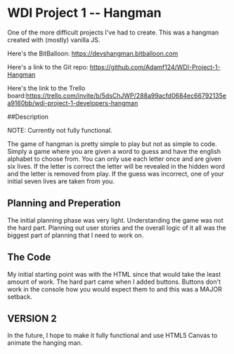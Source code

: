 # WDI Project 1 -- Hangman


One of the more difficult projects I've had to create. This was a hangman created with (mostly) vanilla JS.

Here's the BitBalloon: https://devshangman.bitballoon.com

Here's a link to the Git repo: https://github.com/Adamf124/WDI-Project-1-Hangman

Here's the link to the Trello board:https://trello.com/invite/b/5dsChJWP/288a99acfd0684ec66792135ea9160bb/wdi-project-1-developers-hangman

##Description 

NOTE: Currently not fully functional.

The game of hangman is pretty simple to play but not as simple to code. Simply a game where you are given a word to guess and have the english alphabet to choose from. You can only use each letter once and are given six lives.
If the letter is correct the letter will be revealed in the hidden word and the letter is removed from play. If the guess was incorrect, one of your initial seven lives are taken from you.

## Planning and Preperation
The initial planning phase was very light. Understanding the game was not the hard part. Planning out user stories and the overall logic of it all was the biggest part of planning that I need to work on. 

## The Code

My initial starting point was with the HTML since that would take the least amount of work. The hard part came when I added buttons. Buttons don't work in the console how you would expect them to and this was a MAJOR setback.

## VERSION 2 

In the future, I hope to make it fully functional and use HTML5 Canvas to animate the hanging man. 
